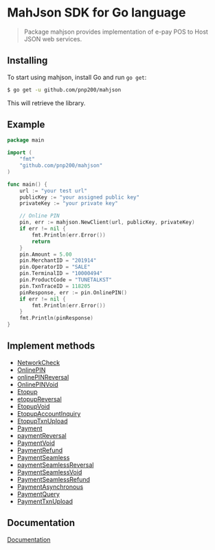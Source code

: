 # MahJson SDK for Go language
>Package mahjson provides implementation of e-pay POS to Host JSON web services.

## Installing

To start using mahjson, install Go and run `go get`:

```sh
$ go get -u github.com/pnp200/mahjson
```

This will retrieve the library.


## Example
```go
package main

import (
	"fmt"
	"github.com/pnp200/mahjson"
)

func main() {
	url := "your test url"
	publicKey := "your assigned public key"
	privateKey := "your private key"

	// Online PIN
	pin, err := mahjson.NewClient(url, publicKey, privateKey)
	if err != nil {
		fmt.Println(err.Error())
		return
	}
	pin.Amount = 5.00
	pin.MerchantID = "201914"
	pin.OperatorID = "SALE"
	pin.TerminalID = "10000494"
	pin.ProductCode = "TUNETALKST"
	pin.TxnTraceID = 118205
	pinResponse, err := pin.OnlinePIN()
	if err != nil {
		fmt.Println(err.Error())
	}
	fmt.Println(pinResponse)
}
```

## Implement methods
- [NetworkCheck](https://sandbox.ghlapps.com/apidoc/#api-Network)
- [OnlinePIN](https://sandbox.ghlapps.com/apidoc/#api-PIN-onlinePIN)
- [onlinePINReversal](https://sandbox.ghlapps.com/apidoc/#api-PIN-onlinePINReversal)
- [OnlinePINVoid](https://sandbox.ghlapps.com/apidoc/#api-PIN-onlinePINVoid)
- [Etopup](https://sandbox.ghlapps.com/apidoc/#api-ETopup-etopup)
- [etopupReversal](https://sandbox.ghlapps.com/apidoc/#api-ETopup-etopupReversal)
- [EtopupVoid](https://sandbox.ghlapps.com/apidoc/#api-ETopup-etopupVoid)
- [EtopupAccountInquiry](https://sandbox.ghlapps.com/apidoc/#api-ETopup-etopupAccountInquiry)
- [EtopupTxnUpload](https://sandbox.ghlapps.com/apidoc/#api-ETopup-etopupTxnUpload)
- [Payment](https://sandbox.ghlapps.com/apidoc/#api-Payment-payment)
- [paymentReversal](https://sandbox.ghlapps.com/apidoc/#api-Payment-paymentReversal)
- [PaymentVoid](https://sandbox.ghlapps.com/apidoc/#api-Payment-paymentVoid)
- [PaymentRefund](https://sandbox.ghlapps.com/apidoc/#api-Payment-paymentRefund)
- [PaymentSeamless](https://sandbox.ghlapps.com/apidoc/#api-Payment-seamlessPayment)
- [paymentSeamlessReversal](https://sandbox.ghlapps.com/apidoc/#api-Payment-seamlessReversal)
- [PaymentSeamlessVoid](https://sandbox.ghlapps.com/apidoc/#api-Payment-seamlessPaymentVoid)
- [PaymentSeamlessRefund](https://sandbox.ghlapps.com/apidoc/#api-Payment-seamlessPaymentRefund)
- [PaymentAsynchronous](https://sandbox.ghlapps.com/apidoc/#api-Payment-asynchronousPayment)
- [PaymentQuery](https://sandbox.ghlapps.com/apidoc/#api-Payment-paymentQuery)
- [PaymentTxnUpload](https://sandbox.ghlapps.com/apidoc/#api-Payment-paymentTxnupload)

## Documentation
[Documentation](https://sandbox.ghlapps.com/apidoc/)
